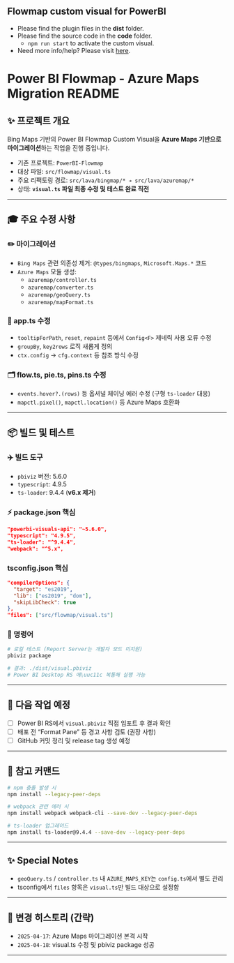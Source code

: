 ## Flowmap custom visual for PowerBI

* Please find the plugin files in the **dist** folder.
* Please find the source code in the **code** folder.
    * `npm run start` to activate the custom visual.
* Need more info/help? Please visit [here](https://weiweicui.github.io/PowerBI-Flowmap).


# Power BI Flowmap - Azure Maps Migration README

## ✨ 프로젝트 개요
Bing Maps 기반의 Power BI Flowmap Custom Visual을 **Azure Maps 기반으로 마이그레이션**하는 작업을 진행 중입니다.

- 기존 프로젝트: `PowerBI-Flowmap`
- 대상 파일: `src/flowmap/visual.ts`
- 주요 리팩토링 경로: `src/lava/bingmap/* ➔ src/lava/azuremap/*`
- 상태: **`visual.ts` 파일 최종 수정 및 테스트 완료 직전**

---

## 🎓 주요 수정 사항

### ✏️ 마이그레이션
- `Bing Maps` 관련 의존성 제거: `@types/bingmaps`, `Microsoft.Maps.*` 코드
- `Azure Maps` 모듈 생성:
  - `azuremap/controller.ts`
  - `azuremap/converter.ts`
  - `azuremap/geoQuery.ts`
  - `azuremap/mapFormat.ts`

### 🔧 app.ts 수정
- `tooltipForPath`, `reset`, `repaint` 등에서 `Config<F>` 제네릭 사용 오류 수정
- `groupBy`, `key2rows` 로직 새롭게 정의
- `ctx.config` → `cfg.context` 등 참조 방식 수정

### 🗂 flow.ts, pie.ts, pins.ts 수정
- `events.hover?.(rows)` 등 옵셔널 체이닝 에러 수정 (구형 `ts-loader` 대응)
- `mapctl.pixel()`, `mapctl.location()` 등 Azure Maps 호환화

---

## 📦 빌드 및 테스트

### ✈️ 빌드 도구
- `pbiviz` 버전: 5.6.0
- `typescript`: 4.9.5
- `ts-loader`: 9.4.4 (**v6.x 제거**) 

### ⚡ package.json 핵심
```json
"powerbi-visuals-api": "~5.6.0",
"typescript": "4.9.5",
"ts-loader": "^9.4.4",
"webpack": "^5.x",
```

### tsconfig.json 핵심
```json
"compilerOptions": {
  "target": "es2019",
  "lib": ["es2019", "dom"],
  "skipLibCheck": true
},
"files": ["src/flowmap/visual.ts"]
```

### 🧾 명령어
```bash
# 로컬 테스트 (Report Server는 개발자 모드 미지원)
pbiviz package

# 결과: ./dist/visual.pbiviz
# Power BI Desktop RS 에\uuc11c 복통해 실행 가능
```

---

## 📅 다음 작업 예정
- [ ] Power BI RS에서 `visual.pbiviz` 직접 임포트 후 결과 확인
- [ ] 배포 전 “Format Pane” 등 경고 사항 검토 (권장 사항)
- [ ] GitHub 커밋 정리 및 release tag 생성 예정

---

## 🔹 참고 커맨드
```bash
# npm 충돌 발생 시
npm install --legacy-peer-deps

# webpack 관련 에러 시
npm install webpack webpack-cli --save-dev --legacy-peer-deps

# ts-loader 업그레이드
npm install ts-loader@9.4.4 --save-dev --legacy-peer-deps
```

---

## ✨ Special Notes
- `geoQuery.ts` / `controller.ts` 내 `AZURE_MAPS_KEY`는 `config.ts`에서 별도 관리
- tsconfig에서 `files` 항목은 `visual.ts`만 빌드 대상으로 설정함

---

## 📑 변경 히스토리 (간략)
- `2025-04-17`: Azure Maps 마이그레이션 본격 시작
- `2025-04-18`: visual.ts 수정 및 pbiviz package 성공

---
 